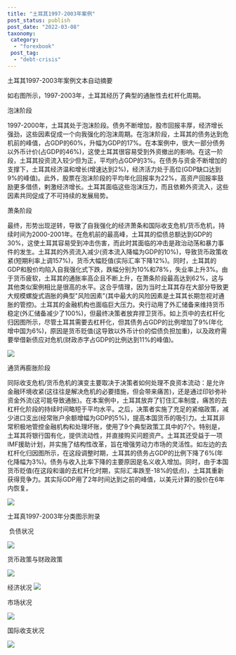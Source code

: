 ```yaml
---
title: "土耳其1997-2003年案例"
post_status: publish
post_date: "2022-03-08"
taxonomy:
 category: 
  - "forexbook"
 post_tag: 
  - "debt-crisis"
---
```


土耳其1997-2003年案例文本自动摘要

如右图所示，1997-2003年，土耳其经历了典型的通胀性去杠杆化周期。

泡沫阶段

1997-2000年，土耳其处于泡沫阶段。债务不断增加，股市回报丰厚，经济增长强劲，这些因素促成一个向我强化的泡沫周期。在泡沫阶段，土耳其的债务达到危机前的峰值，占GDP的60%，升幅为GDP的17%。在本案例中，很大一部分债务以外币计价(占GDP的46%)，这使土耳其很容易受到外资撤出的影响。在这一阶段，土耳其投资流入较少但为正，平均约占GDP的3%。在债务与资金不断增加的支撑下，土耳其经济温和增长(增速达到2%)，经济活力处于高位(GDP缺口达到9%的峰值)。此外，股票在泡沫阶段的平均年化回报率为22%，高资产回报率鼓励更多借债，剌激经济增长。土耳其面临这些泡沫压力，而且依赖外资流入，这些因素共同促成了不可持续的发展局势。

萧条阶段

最终，形势出现逆转，导致了自我强化的经济萧条和国际收支危机/货币危机，持续时间为2000-2001年。在危机前的最高峰，土耳其的偿债总额达到GDP的30%，这使土耳其容易受到冲击伤害，而此时其面临的冲击是政治动荡和暴力事件的发生。土耳其的外资流入减少(资本流入降幅为GDP的10%)，导致货币政策收紧(短期利率上调157%)，货币大幅贬值(实际汇率下降12%)。同时，土耳其的GDP和股价均陷入自我强化式下跌，跌幅分别为10%和78%，失业率上升3%。由于货币疲软，土耳其的通胀率高企且不断上升，在萧条阶段最高达到62%，这与其他类似案例相比是很高的水平。这合乎情理，因为当时土耳其存在大部分导致更大规模螺旋式涵胀的典型"风险因素"(其中最大的风险因素是土耳其长期忽视对通胀的管控)。土耳其的金融机构也面临巨大压力。央行动用了外汇储备来维持货币稳定(外汇储备减少了100%)，但最终决策者放弃捍卫货币。如上页中的去杠杆化归因图所示，尽管土耳其需要去杠杆化，但其债务占GDP的比例增加了9%(年化增中国为6%)，原因是货币贬值(这导致以外币计价的偿债负担加重)，以及政府需要举借新债应对危机(财政赤字占GDP的比例达到11%的峰值)。

![](https://img.dgrhw.net/upload/images/0/forexbook/2020/09/24/094347294.jpg)

通货再膨胀阶段

同际收支危机/货币危机的演变主要取决于决策者如何处理不良资本流动：是允许金融环境收紧(这往往是解决危机的必要措施，但会带来痛苦)，还是通过印钞弥补资金外流(这可能导致通胀)。在本案例中，土耳其放弃了钉住汇率制度，痛苦的去杠杆化阶段的持续时间略短于平均水平。之后，决策者实施了充足的紧缩政策，减少进口支出(经常账户余额增幅为GDP的5%)，提高本国货币的吸引力。土耳其非常积极地管控金融机构和处理坏账，使用了9个典型政策工具中的7个。特别是，土耳其将银行国有化，提供流动性，并直接购买问题资产。土耳其还受益于一项IMF援助计划，并实施了结构性改革，旨在增强劳动力市场的灵活性。如左边的去杠杆化归因图所示，在这段调整时期，土耳其的债务占GDP的比例下降了6%(年化降幅为3%)。债务与收入比率下降的主要原因是名义收入增加。同时，由于本国货币贬值(在这段和谐的去杠杆化时期，实际汇率跌至-18%的低点)，土耳其重新获得竞争力。其实际GDP用了2年时间达到之前的峰值，以美元计算的股价在6年内恢复。

![](https://img.dgrhw.net/upload/images/0/forexbook/2020/09/24/094429467.jpg)

士耳真1997-2003年分类图示附录

 负债状况

![](https://img.dgrhw.net/upload/images/forexbook/2020/07/22/175954464.png)

货币政策与财政政策

![](https://img.dgrhw.net/upload/images/forexbook/2020/07/22/180005120.png)

经济状况 ![](https://img.dgrhw.net/upload/images/forexbook/2020/07/22/180016652.png)

市场状况

![](https://img.dgrhw.net/upload/images/forexbook/2020/07/22/180028824.png)

国际收支状况

![](https://img.dgrhw.net/upload/images/forexbook/2020/07/22/180041035.png)

